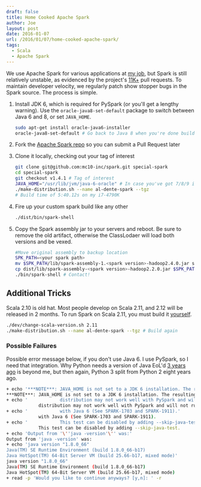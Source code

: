 ```yaml
---
draft: false
title: Home Cooked Apache Spark
author: Joe
layout: post
date: 2016-01-07
url: /2016/01/07/home-cooked-apache-spark/
tags:
  - Scala
  - Apache Spark
---
```


We use Apache Spark for various applications at [my job](https://mc10inc.com), but Spark is still relatively unstable, as evidenced by the project's [11K+](https://github.com/apache/spark/pulls) pull requests. To maintain developer velocity, we regularly patch show stopper bugs in the Spark source. The process is simple.

1. Install JDK 6, which is required for PySpark (or you'll get a lengthy warning). Use the `oracle-java8-set-default` package to switch between Java 6 and 8, or set `JAVA_HOME`.

	```bash
	sudo apt-get install oracle-java6-installer
	oracle-java8-set-default # Go back to Java 8 when you're done building
	```

2. Fork the [Apache Spark repo](https://github.com/apache/spark) so you can submit a Pull Request later
3. Clone it locally, checking out your tag of interest

	```bash
	git clone git@github.com:mc10-inc/spark.git special-spark
	cd special-spark
	git checkout v1.4.1 # Tag of interest
	JAVA_HOME="/usr/lib/jvm/java-6-oracle" # In case you've got 7/8/9 installed
	./make-distribution.sh --name al-dente-spark --tgz
	# Build time of 5:40.12s on my i7-4790K
	```
4. Fire up your custom spark build like any other

    ```bash
    ./dist/bin/spark-shell
    ```

5. Copy the Spark assembly jar to your servers and reboot. Be sure to remove the old artifact, otherwise the ClassLodaer will load both versions and be vexed.

    ```bash
    #Move original assembly to backup location
    SPK_PATH=<your spark path>
    mv $SPK_PATH/lib/spark-assembly-1.<spark version>-hadoop2.4.0.jar spark-assembly-backup.jar
    cp dist/lib/spark-assembly-<spark version>-hadoop2.2.0.jar $SPK_PATH/lib/
    ./bin/spark-shell # Contact!
    ```

## Additional Tricks

Scala 2.10 is old hat. Most people develop on Scala 2.11, and 2.12 will be released in 2 months. To run Spark on Scala 2.11, you must build it [yourself](https://spark.apache.org/docs/latest/building-spark.html#building-for-scala-211).

```bash
./dev/change-scala-version.sh 2.11
./make-distribution.sh --name al-dente-spark --tgz # Build again
```

### Possible Failures

Possible error message below, if you don't use Java 6. I use PySpark, so I need that integration. Why Python needs a version of Java EoL'd [3 years ago](http://www.oracle.com/technetwork/java/eol-135779.html) is beyond me, but then again, Python 3 split from Python 2 eight years ago.

```bash
+ echo '***NOTE***: JAVA_HOME is not set to a JDK 6 installation. The resulting'
***NOTE***: JAVA_HOME is not set to a JDK 6 installation. The resulting
+ echo '            distribution may not work well with PySpark and will not run'
            distribution may not work well with PySpark and will not run
+ echo '            with Java 6 (See SPARK-1703 and SPARK-1911).'
            with Java 6 (See SPARK-1703 and SPARK-1911).
+ echo '            This test can be disabled by adding --skip-java-test.'
            This test can be disabled by adding --skip-java-test.
+ echo 'Output from '\''java -version'\'' was:'
Output from 'java -version' was:
+ echo 'java version "1.8.0_66"
Java(TM) SE Runtime Environment (build 1.8.0_66-b17)
Java HotSpot(TM) 64-Bit Server VM (build 25.66-b17, mixed mode)'
java version "1.8.0_66"
Java(TM) SE Runtime Environment (build 1.8.0_66-b17)
Java HotSpot(TM) 64-Bit Server VM (build 25.66-b17, mixed mode)
+ read -p 'Would you like to continue anyways? [y,n]: ' -r
```
